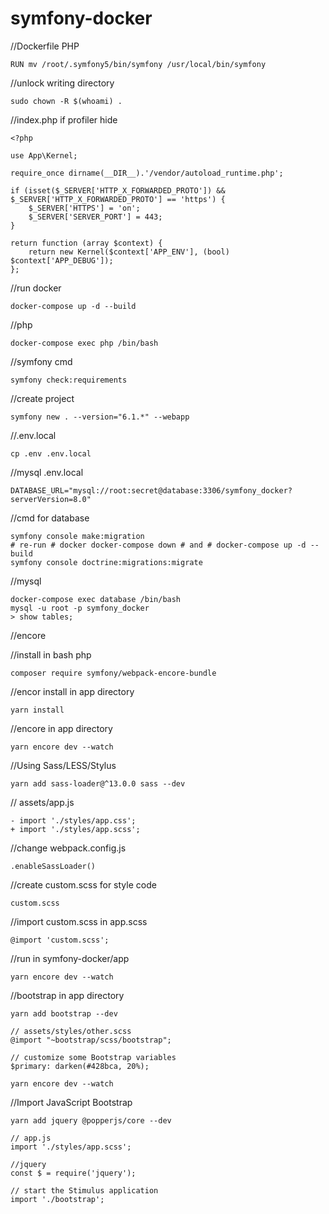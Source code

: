 # symfony-docker

//Dockerfile PHP
```
RUN mv /root/.symfony5/bin/symfony /usr/local/bin/symfony
```
//unlock writing directory
```
sudo chown -R $(whoami) .
```
//index.php if profiler hide
```
<?php

use App\Kernel;

require_once dirname(__DIR__).'/vendor/autoload_runtime.php';

if (isset($_SERVER['HTTP_X_FORWARDED_PROTO']) && $_SERVER['HTTP_X_FORWARDED_PROTO'] == 'https') {
    $_SERVER['HTTPS'] = 'on';
    $_SERVER['SERVER_PORT'] = 443;
}

return function (array $context) {
    return new Kernel($context['APP_ENV'], (bool) $context['APP_DEBUG']);
};
```
//run docker
```
docker-compose up -d --build
```
//php
```
docker-compose exec php /bin/bash
```
//symfony cmd
```
symfony check:requirements
```
//create project
```
symfony new . --version="6.1.*" --webapp
```
//.env.local
```
cp .env .env.local
```
//mysql .env.local
```
DATABASE_URL="mysql://root:secret@database:3306/symfony_docker?serverVersion=8.0"
```
//cmd for database
```
symfony console make:migration
# re-run # docker docker-compose down # and # docker-compose up -d --build
symfony console doctrine:migrations:migrate
```
//mysql
```
docker-compose exec database /bin/bash
mysql -u root -p symfony_docker
> show tables;
```
//encore

//install in bash php
```
composer require symfony/webpack-encore-bundle
```
//encor install in app directory
```
yarn install
```
//encore in app directory
```
yarn encore dev --watch
```
//Using Sass/LESS/Stylus
```
yarn add sass-loader@^13.0.0 sass --dev
```
// assets/app.js
```
- import './styles/app.css';
+ import './styles/app.scss';
```
//change webpack.config.js
```
.enableSassLoader()
```
//create custom.scss for style code
```
custom.scss
```
//import custom.scss in app.scss
```
@import 'custom.scss';
```
//run in symfony-docker/app
```
yarn encore dev --watch
```
//bootstrap in app directory
```
yarn add bootstrap --dev

// assets/styles/other.scss
@import "~bootstrap/scss/bootstrap";

// customize some Bootstrap variables
$primary: darken(#428bca, 20%);

yarn encore dev --watch
```
//Import JavaScript Bootstrap
```
yarn add jquery @popperjs/core --dev

// app.js
import './styles/app.scss';

//jquery
const $ = require('jquery');

// start the Stimulus application
import './bootstrap';
```
